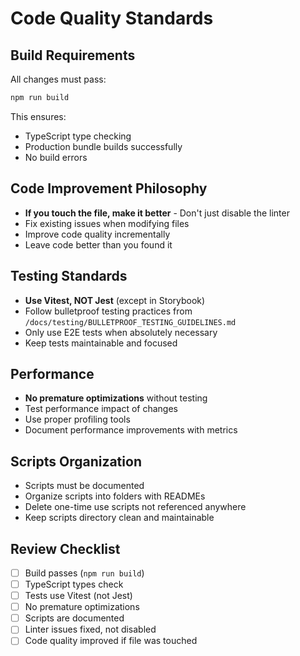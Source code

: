 # Code Quality Standards

## Build Requirements

All changes must pass:
```bash
npm run build
```

This ensures:
- TypeScript type checking
- Production bundle builds successfully
- No build errors

## Code Improvement Philosophy

- **If you touch the file, make it better** - Don't just disable the linter
- Fix existing issues when modifying files
- Improve code quality incrementally
- Leave code better than you found it

## Testing Standards

- **Use Vitest, NOT Jest** (except in Storybook)
- Follow bulletproof testing practices from `/docs/testing/BULLETPROOF_TESTING_GUIDELINES.md`
- Only use E2E tests when absolutely necessary
- Keep tests maintainable and focused

## Performance

- **No premature optimizations** without testing
- Test performance impact of changes
- Use proper profiling tools
- Document performance improvements with metrics

## Scripts Organization

- Scripts must be documented
- Organize scripts into folders with READMEs
- Delete one-time use scripts not referenced anywhere
- Keep scripts directory clean and maintainable

## Review Checklist

- [ ] Build passes (`npm run build`)
- [ ] TypeScript types check
- [ ] Tests use Vitest (not Jest)
- [ ] No premature optimizations
- [ ] Scripts are documented
- [ ] Linter issues fixed, not disabled
- [ ] Code quality improved if file was touched
